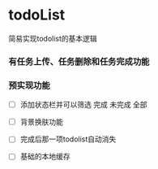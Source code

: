 # todoList

简易实现todolist的基本逻辑

### 有任务上传、任务删除和任务完成功能

### 预实现功能
- [ ] 添加状态栏并可以筛选 完成 未完成 全部

- [ ] 背景换肤功能

- [ ] 完成后那一项todolist自动消失

- [ ] 基础的本地缓存
